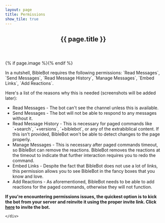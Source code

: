 ```yaml
---
layout: page
title: Permissions
show_tile: true
---
```

    
<!-- Main -->
<div id="main" class="alt">

<!-- One -->
<section id="one">
	<div class="inner">
		<header class="major">
			<h1>{{ page.title }}</h1>
		</header>
		{% if page.image %}<span class="image main"><img src="{{ site.baseurl }}/{{ page.image }}" alt="" /></span>{% endif %}
		<p>In a nutshell, BibleBot requires the following permissions: `Read Messages`, `Send Messages`, `Read Message History`, `Manage Messages`, `Embed Links`, `Add Reactions`.</p>
    <p>Here's a list of the reasons why this is needed (screenshots will be added later):
      <ul>
        <li>Read Messages - The bot can't see the channel unless this is available.</li>
        <li>Send Messages - The bot will not be able to respond to any messages without it.</li>
        <li>Read Message History - This is necessary for paged commands like `+search`, `+versions`, `+biblebot`, or any of the extrabiblical content. If this isn't provided, BibleBot won't be able to detect changes to the page properly.</li>
        <li>Manage Messages - This is necessary after paged commands timeout, so BibleBot can remove the reactions. BibleBot removes the reactions at the timeout to indicate that further interaction requires you to redo the command.</li>
        <li>Embed Links - Despite the fact that BibleBot does not use a lot of links, this permission allows you to see BibleBot in the fancy boxes that you know and love.</li>
        <li>Add Reactions - As aforementioned, BibleBot needs to be able to add reactions for the paged commands, otherwise they will not function.</li>
      </ul>
    </p>
  <p><b>If you're encountering permissions issues, the quickest option is to kick the bot from your server and reinvite it using the proper invite link. Click <a href="https://discordapp.com/oauth2/authorize?client_id=361033318273384449&scope=bot&permissions=93248">here</a> to invite the bot.</b></p>
  
	</div>
</section>

</div>

